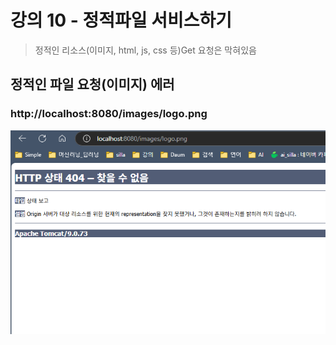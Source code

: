 # 강의 10 - 정적파일 서비스하기
> 정적인 리소스(이미지, html, js, css 등)Get 요청은 막혀있음
## 정적인 파일 요청(이미지) 에러
### http://localhost:8080/images/logo.png
![image](error_image_req.png)
> 
